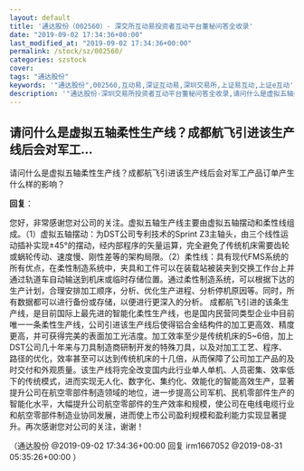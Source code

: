 ```yaml
---
layout: default
title: '通达股份（002560）- 深交所互动易投资者互动平台董秘问答全收录'
date: "2019-09-02 17:34:36+00:00"
last_modified_at: "2019-09-02 17:34:36+00:00"
permalink: /stock/sz/002560/
categories: szstock
cover: 
tags: "通达股份"
keywords: '"通达股份",002560,互动易,深证互动易,深圳交易所,上证易互动,上证e互动'
description: '"通达股份-深圳交易所投资者互动平台董秘问答全收录,请问什么是虚拟五轴柔性生产线？成都航飞引进该生产线后会对军工产品订单产生什么样的影响？"'
---
```


## 请问什么是虚拟五轴柔性生产线？成都航飞引进该生产线后会对军工...

请问什么是虚拟五轴柔性生产线？成都航飞引进该生产线后会对军工产品订单产生什么样的影响？

**回复**：

您好，非常感谢您对公司的关注。虚拟五轴生产线主要由虚拟五轴摆动和柔性线组成。（1）虚拟五轴摆动：为DST公司专利技术的Sprint Z3主轴头，由三个线性运动插补实现±45°的摆动，经内部程序的矢量运算，完全避免了传统机床需要齿轮或蜗轮传动、速度慢、刚性差等的架构局限。（2）柔性线：具有现代FMS系统的所有优点，在柔性制造系统中，夹具和工件可以在装载站被装夹到交换工作台上并通过轨道车自动输送到机床或临时存储位置。通过柔性制造系统，可以根据下达的生产计划，合理安排加工顺序，分析、优化生产进程、分析停机原因等。同时，所有数据都可以进行备份或存储，以便进行更深入的分析。
成都航飞引进的该条生产线，是目前国际上最先进的智能化柔性生产线，也是国内民营同类型企业中目前唯一一条柔性生产线，公司引进该生产线后使得铝合金结构件的加工更高效、精度更高，并可获得完美的表面加工光洁度。加工效率至少是传统机床的5~6倍，加上DST公司几十年来与刀具制造商研制开发的特殊刀具，以及对加工工艺、程序、路径的优化，效率甚至可以达到传统机床的十几倍，从而保障了公司加工产品的及时交付和外观质量。该生产线将完全改变国内此行业单人单机、人员密集、效率低下的传统模式，进而实现无人化、数字化、集约化、效能化的智能高效生产，显著提升公司在航空零部件制造领域的地位，进一步提高公司军机、民机零部件生产的智能化水平，大幅提升公司航空零部件的生产效率和规模，使公司在电线电缆行业和航空零部件制造业协同发展，进而使上市公司盈利规模和盈利能力实现显著提升。再次感谢您对公司的关注，谢谢！ 

（通达股份  @2019-09-02 17:34:36+00:00 回复 irm1667052  @2019-08-31 05:35:26+00:00 ）

